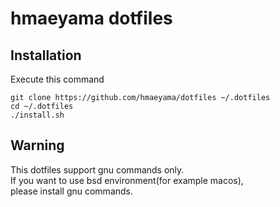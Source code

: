 # hmaeyama dotfiles

## Installation

Execute this command

```shell
git clone https://github.com/hmaeyama/dotfiles ~/.dotfiles
cd ~/.dotfiles
./install.sh
```

## Warning

This dotfiles support gnu commands only.  
If you want to use bsd environment(for example macos),  
please install gnu commands.
